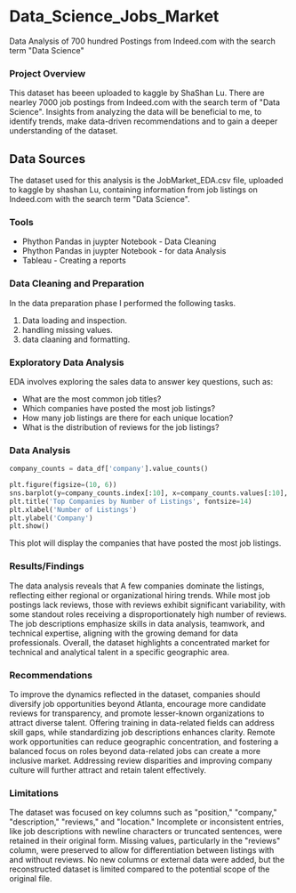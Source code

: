 # Data_Science_Jobs_Market
Data Analysis of 700 hundred Postings from Indeed.com with the search term "Data Science"

### Project Overview 

This dataset has beeen uploaded to kaggle by ShaShan Lu. There are nearley 7000 job postings from Indeed.com with the search term of "Data Science". Insights from analyzing the data will be beneficial to me, to identify trends, make data-driven recommendations and to gain a deeper understanding of the dataset.

## Data Sources

The dataset used for this analysis is the JobMarket_EDA.csv file, uploaded to kaggle by shashan Lu, containing information from job listings on Indeed.com with the search term "Data Science".

### Tools

- Phython Pandas in juypter Notebook - Data Cleaning
- Phython Pandas in juypter Notebook - for data Analysis
- Tableau - Creating a reports

### Data Cleaning and Preparation

In the data preparation phase I performed the following tasks.
1. Data loading and inspection.
2. handling missing values.
3. data claaning and formatting.

### Exploratory Data Analysis

EDA involves exploring the sales data to answer key questions, such as:

- What are the most common job titles?
- Which companies have posted the most job listings?
- How many job listings are there for each unique location?
- What is the distribution of reviews for the job listings?

### Data Analysis


```python
company_counts = data_df['company'].value_counts()

plt.figure(figsize=(10, 6))
sns.barplot(y=company_counts.index[:10], x=company_counts.values[:10], palette="magma")
plt.title('Top Companies by Number of Listings', fontsize=14)
plt.xlabel('Number of Listings')
plt.ylabel('Company')
plt.show()
```
This plot will display the companies that have posted the most job listings.

### Results/Findings

 The data analysis reveals that A few companies dominate the listings, reflecting either regional or organizational hiring trends. While most job postings lack reviews, those with reviews exhibit significant variability, with some standout roles receiving a disproportionately high number of reviews. The job descriptions emphasize skills in data analysis, teamwork, and technical expertise, aligning with the growing demand for data professionals. Overall, the dataset highlights a concentrated market for technical and analytical talent in a specific geographic area.

 ### Recommendations

 To improve the dynamics reflected in the dataset, companies should diversify job opportunities beyond Atlanta, encourage more candidate reviews for transparency, and promote lesser-known organizations to attract diverse talent. Offering training in data-related fields can address skill gaps, while standardizing job descriptions enhances clarity. Remote work opportunities can reduce geographic concentration, and fostering a balanced focus on roles beyond data-related jobs can create a more inclusive market. Addressing review disparities and improving company culture will further attract and retain talent effectively.

 ### Limitations

 The dataset was focused on key columns such as "position," "company," "description," "reviews," and "location." Incomplete or inconsistent entries, like job descriptions with newline characters or truncated sentences, were retained in their original form. Missing values, particularly in the "reviews" column, were preserved to allow for differentiation between listings with and without reviews. No new columns or external data were added, but the reconstructed dataset is limited compared to the potential scope of the original file.

 

 

 






